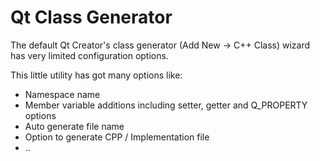 # Qt Class Generator

The default Qt Creator's class generator (Add New -> C++ Class) wizard has very limited configuration options. 

This little utility has got many options like:
  * Namespace name
  * Member variable additions including setter, getter and Q_PROPERTY options
  * Auto generate file name
  * Option to generate CPP / Implementation file
  * ..

